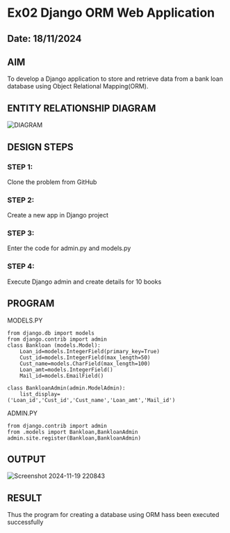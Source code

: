 # Ex02 Django ORM Web Application
## Date: 18/11/2024

## AIM
To develop a Django application to store and retrieve data from a bank loan database using Object Relational Mapping(ORM).

## ENTITY RELATIONSHIP DIAGRAM

![DIAGRAM](https://github.com/user-attachments/assets/8c505653-75d3-4c6a-b558-21c86d0cb294)
 

## DESIGN STEPS

### STEP 1:
Clone the problem from GitHub

### STEP 2:
Create a new app in Django project

### STEP 3:
Enter the code for admin.py and models.py

### STEP 4:
Execute Django admin and create details for 10 books

## PROGRAM
MODELS.PY
```
from django.db import models
from django.contrib import admin
class Bankloan (models.Model):
    Loan_id=models.IntegerField(primary_key=True)
    Cust_id=models.IntegerField(max_length=50)
    Cust_name=models.CharField(max_length=100)
    Loan_amt=models.IntegerField()
    Mail_id=models.EmailField()
 
class BankloanAdmin(admin.ModelAdmin):
    list_display=('Loan_id','Cust_id','Cust_name','Loan_amt','Mail_id')
```

ADMIN.PY

```
from django.contrib import admin
from .models import Bankloan,BankloanAdmin
admin.site.register(Bankloan,BankloanAdmin)

```

## OUTPUT

![Screenshot 2024-11-19 220843](https://github.com/user-attachments/assets/26d9f822-30cb-4f15-a76f-8a9bde23b7c2)



## RESULT
Thus the program for creating a database using ORM hass been executed successfully
